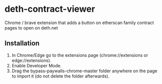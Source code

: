 # deth-contract-viewer
Chrome / brave extension that adds a button on etherscan family contract pages to open on deth.net

## Installation 
1. In Chrome/Edge go to the extensions page (chrome://extensions or edge://extensions).
2. Enable Developer Mode.
3. Drag the bypass-paywalls-chrome-master folder anywhere on the page to import it (do not delete the folder afterwards).
